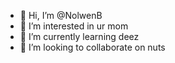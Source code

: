 - 👋 Hi, I’m @NolwenB
- 👀 I’m interested in ur mom
- 🌱 I’m currently learning deez
- 💞️ I’m looking to collaborate on nuts

<!---
NolwenB/NolwenB is a ✨ special ✨ repository because its `README.md` (this file) appears on your GitHub profile.
You can click the Preview link to take a look at your changes.
--->
